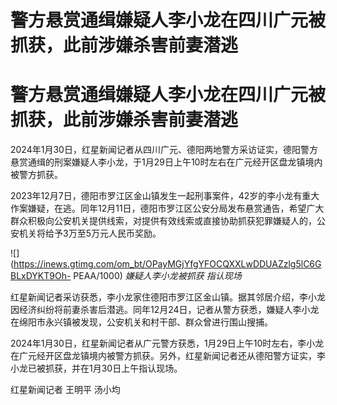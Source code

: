 # 警方悬赏通缉嫌疑人李小龙在四川广元被抓获，此前涉嫌杀害前妻潜逃

# 警方悬赏通缉嫌疑人李小龙在四川广元被抓获，此前涉嫌杀害前妻潜逃

2024年1月30日，红星新闻记者从四川广元、德阳两地警方采访证实，德阳警方悬赏通缉的刑案嫌疑人李小龙，于1月29日上午10时左右在广元经开区盘龙镇境内被警方抓获。

2023年12月7日，德阳市罗江区金山镇发生一起刑事案件，42岁的李小龙有重大作案嫌疑，在逃。同年12月11日，德阳市罗江区公安分局发布悬赏通告，希望广大群众积极向公安机关提供线索，对提供有效线索或直接协助抓获犯罪嫌疑人的，公安机关将给予3万至5万元人民币奖励。

![](https://inews.gtimg.com/om_bt/OPayMGjYfgYFOCQXXLwDDUAZzlg5lC6GBLxDYKT9Oh-
PEAA/1000) _嫌疑人李小龙被抓获 指认现场_

红星新闻记者采访获悉，李小龙家住德阳市罗江区金山镇。据其邻居介绍，李小龙因经济纠纷将前妻杀害后潜逃。同年12月24日，记者从警方获悉，嫌疑人李小龙在绵阳市永兴镇被发现，公安机关和村干部、群众曾进行围山搜捕。

2024年1月30日，红星新闻记者从广元警方获悉，1月29日上午10时左右，李小龙在广元经开区盘龙镇境内被警方抓获。另外，红星新闻记者还从德阳警方证实，李小龙已被抓获，并在1月30日上午指认现场。

红星新闻记者 王明平 汤小均

